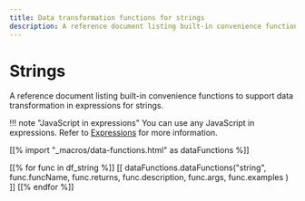 ```yaml
---
title: Data transformation functions for strings
description: A reference document listing built-in convenience functions to support data transformation in expressions for strings.
---
```


# Strings

A reference document listing built-in convenience functions to support data transformation in expressions for strings.

!!! note "JavaScript in expressions"
		You can use any JavaScript in expressions. Refer to [Expressions](/code-examples/expressions/) for more information.

[[% import "_macros/data-functions.html" as dataFunctions %]]

[[% for func in df_string %]]
[[ dataFunctions.dataFunctions("string", func.funcName, func.returns, func.description, func.args, func.examples ) ]]
[[% endfor %]]
